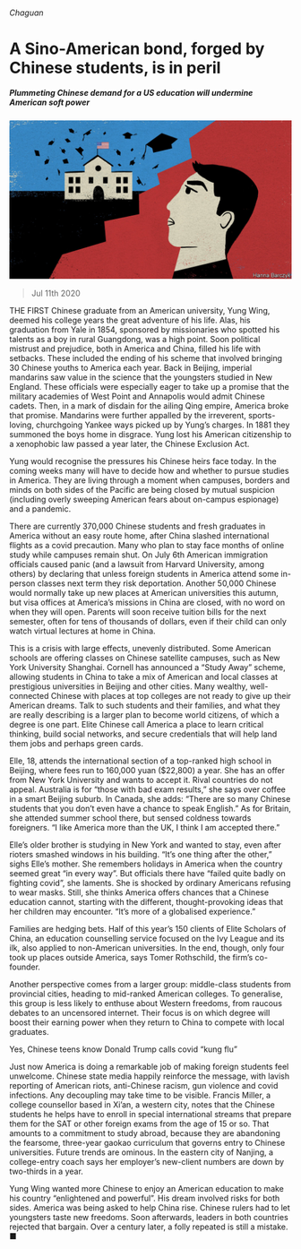 ###### Chaguan

# A Sino-American bond, forged by Chinese students, is in peril 

##### Plummeting Chinese demand for a US education will undermine American soft power 

![image](images/20200711_CND000_0.jpg) 

> Jul 11th 2020 

THE FIRST Chinese graduate from an American university, Yung Wing, deemed his college years the great adventure of his life. Alas, his graduation from Yale in 1854, sponsored by missionaries who spotted his talents as a boy in rural Guangdong, was a high point. Soon political mistrust and prejudice, both in America and China, filled his life with setbacks. These included the ending of his scheme that involved bringing 30 Chinese youths to America each year. Back in Beijing, imperial mandarins saw value in the science that the youngsters studied in New England. These officials were especially eager to take up a promise that the military academies of West Point and Annapolis would admit Chinese cadets. Then, in a mark of disdain for the ailing Qing empire, America broke that promise. Mandarins were further appalled by the irreverent, sports-loving, churchgoing Yankee ways picked up by Yung’s charges. In 1881 they summoned the boys home in disgrace. Yung lost his American citizenship to a xenophobic law passed a year later, the Chinese Exclusion Act.

Yung would recognise the pressures his Chinese heirs face today. In the coming weeks many will have to decide how and whether to pursue studies in America. They are living through a moment when campuses, borders and minds on both sides of the Pacific are being closed by mutual suspicion (including overly sweeping American fears about on-campus espionage) and a pandemic.


There are currently 370,000 Chinese students and fresh graduates in America without an easy route home, after China slashed international flights as a covid precaution. Many who plan to stay face months of online study while campuses remain shut. On July 6th American immigration officials caused panic (and a lawsuit from Harvard University, among others) by declaring that unless foreign students in America attend some in-person classes next term they risk deportation. Another 50,000 Chinese would normally take up new places at American universities this autumn, but visa offices at America’s missions in China are closed, with no word on when they will open. Parents will soon receive tuition bills for the next semester, often for tens of thousands of dollars, even if their child can only watch virtual lectures at home in China.

This is a crisis with large effects, unevenly distributed. Some American schools are offering classes on Chinese satellite campuses, such as New York University Shanghai. Cornell has announced a “Study Away” scheme, allowing students in China to take a mix of American and local classes at prestigious universities in Beijing and other cities. Many wealthy, well-connected Chinese with places at top colleges are not ready to give up their American dreams. Talk to such students and their families, and what they are really describing is a larger plan to become world citizens, of which a degree is one part. Elite Chinese call America a place to learn critical thinking, build social networks, and secure credentials that will help land them jobs and perhaps green cards.

Elle, 18, attends the international section of a top-ranked high school in Beijing, where fees run to 160,000 yuan ($22,800) a year. She has an offer from New York University and wants to accept it. Rival countries do not appeal. Australia is for “those with bad exam results,” she says over coffee in a smart Beijing suburb. In Canada, she adds: “There are so many Chinese students that you don’t even have a chance to speak English.” As for Britain, she attended summer school there, but sensed coldness towards foreigners. “I like America more than the UK, I think I am accepted there.”

Elle’s older brother is studying in New York and wanted to stay, even after rioters smashed windows in his building. “It’s one thing after the other,” sighs Elle’s mother. She remembers holidays in America when the country seemed great “in every way”. But officials there have “failed quite badly on fighting covid”, she laments. She is shocked by ordinary Americans refusing to wear masks. Still, she thinks America offers chances that a Chinese education cannot, starting with the different, thought-provoking ideas that her children may encounter. “It’s more of a globalised experience.”

Families are hedging bets. Half of this year’s 150 clients of Elite Scholars of China, an education counselling service focused on the Ivy League and its ilk, also applied to non-American universities. In the end, though, only four took up places outside America, says Tomer Rothschild, the firm’s co-founder.

Another perspective comes from a larger group: middle-class students from provincial cities, heading to mid-ranked American colleges. To generalise, this group is less likely to enthuse about Western freedoms, from raucous debates to an uncensored internet. Their focus is on which degree will boost their earning power when they return to China to compete with local graduates.

Yes, Chinese teens know Donald Trump calls covid “kung flu”

Just now America is doing a remarkable job of making foreign students feel unwelcome. Chinese state media happily reinforce the message, with lavish reporting of American riots, anti-Chinese racism, gun violence and covid infections. Any decoupling may take time to be visible. Francis Miller, a college counsellor based in Xi’an, a western city, notes that the Chinese students he helps have to enroll in special international streams that prepare them for the SAT or other foreign exams from the age of 15 or so. That amounts to a commitment to study abroad, because they are abandoning the fearsome, three-year gaokao curriculum that governs entry to Chinese universities. Future trends are ominous. In the eastern city of Nanjing, a college-entry coach says her employer’s new-client numbers are down by two-thirds in a year.

Yung Wing wanted more Chinese to enjoy an American education to make his country “enlightened and powerful”. His dream involved risks for both sides. America was being asked to help China rise. Chinese rulers had to let youngsters taste new freedoms. Soon afterwards, leaders in both countries rejected that bargain. Over a century later, a folly repeated is still a mistake. ■

